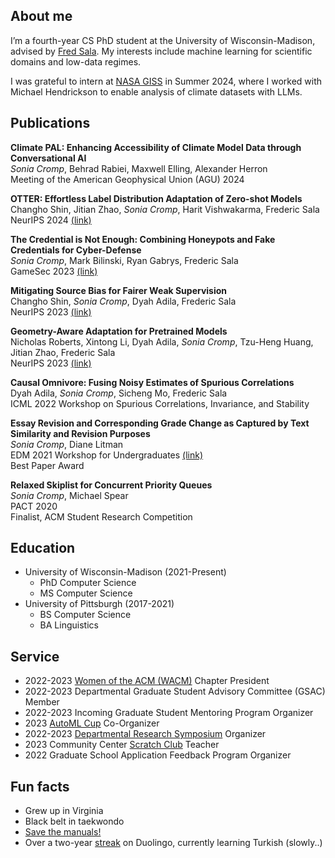 ## About me

I’m a fourth-year CS PhD student at the University of Wisconsin-Madison, advised by [Fred Sala](https://pages.cs.wisc.edu/~fredsala/). My interests include machine learning for scientific domains and low-data regimes.

I was grateful to intern at [NASA GISS](https://www.giss.nasa.gov) in Summer 2024, where I worked with Michael Hendrickson to enable analysis of climate datasets with LLMs.

## Publications

**Climate PAL: Enhancing Accessibility of Climate Model Data through Conversational AI**<br>
*Sonia Cromp*, Behrad Rabiei, Maxwell Elling, Alexander Herron<br>
Meeting of the American Geophysical Union (AGU) 2024

**OTTER: Effortless Label Distribution Adaptation of Zero-shot Models**<br>
Changho Shin, Jitian Zhao, *Sonia Cromp*, Harit Vishwakarma, Frederic Sala<br>
NeurIPS 2024 [(link)](https://arxiv.org/abs/2404.08461)

**The Credential is Not Enough: Combining Honeypots and Fake Credentials for Cyber-Defense**<br>
*Sonia Cromp*, Mark Bilinski, Ryan Gabrys, Frederic Sala<br>
GameSec 2023 [(link)](https://gamesec-conf.org/2023/3.pdf)

**Mitigating Source Bias for Fairer Weak Supervision**<br>
Changho Shin, *Sonia Cromp*, Dyah Adila, Frederic Sala<br>
NeurIPS 2023 [(link)](https://arxiv.org/abs/2303.17713)

**Geometry-Aware Adaptation for Pretrained Models**<br>
Nicholas Roberts, Xintong Li, Dyah Adila, *Sonia Cromp*, Tzu-Heng Huang, Jitian Zhao, Frederic Sala<br>
NeurIPS 2023 [(link)](https://arxiv.org/abs/2307.12226)

**Causal Omnivore: Fusing Noisy Estimates of Spurious Correlations**<br>
Dyah Adila, *Sonia Cromp*, Sicheng Mo, Frederic Sala<br>
ICML 2022 Workshop on Spurious Correlations, Invariance, and Stability 

**Essay Revision and Corresponding Grade Change as Captured by Text Similarity and Revision Purposes**<br>
*Sonia Cromp*, Diane Litman<br>
EDM 2021 Workshop for Undergraduates [(link)](https://drive.google.com/file/d/1dX2ZoC17dTsWt-nY7VHXHIYIXO9__aLN/view) <br> 
Best Paper Award

**Relaxed Skiplist for Concurrent Priority Queues**<br>
*Sonia Cromp*, Michael Spear<br>
PACT 2020<br>
Finalist, ACM Student Research Competition

## Education

- University of Wisconsin-Madison (2021-Present)
	- PhD Computer Science 
	- MS Computer Science
- University of Pittsburgh (2017-2021)
	- BS Computer Science
	- BA Linguistics

## Service
- 2022-2023 [Women of the ACM (WACM)](https://wacm.cs.wisc.edu/) Chapter President
- 2022-2023 Departmental Graduate Student Advisory Committee (GSAC) Member
- 2022-2023 Incoming Graduate Student Mentoring Program Organizer
- 2023 [AutoML Cup](https://2023.automl.cc/competitions/automl-cup/) Co-Organizer
- 2022-2023 [Departmental Research Symposium](https://csresearchsymposium.github.io) Organizer
- 2023 Community Center [Scratch Club](https://www.cs.wisc.edu/catapult-clubs/) Teacher
- 2022 Graduate School Application Feedback Program Organizer

## Fun facts
- Grew up in Virginia
- Black belt in taekwondo
- [Save the manuals!](https://tmgps.org)
- Over a two-year [streak](https://duome.eu/crepe_obsession) on Duolingo, currently learning Turkish (slowly..)

